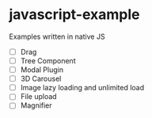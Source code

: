 # javascript-example
Examples written in native JS

- [ ] Drag
- [ ] Tree Component
- [ ] Modal Plugin
- [ ] 3D Carousel
- [ ] Image lazy loading and unlimited load
- [ ] File upload
- [ ] Magnifier
